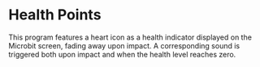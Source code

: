 # Health Points
This program features a heart icon as a health indicator displayed on the Microbit screen, fading away upon impact. A
corresponding sound is triggered both upon impact and when the health level reaches zero.
